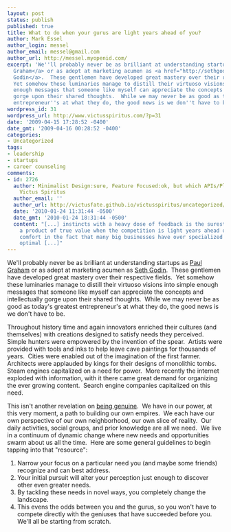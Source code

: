 ```yaml
---
layout: post
status: publish
published: true
title: What to do when your gurus are light years ahead of you?
author: Mark Essel
author_login: messel
author_email: messel@gmail.com
author_url: http://messel.myopenid.com/
excerpt: 'We''ll probably never be as brilliant at understanding startups as <a href="http://www.paulgraham.com/">Paul
  Graham</a> or as adept at marketing acumen as <a href="http://sethgodin.typepad.com/">Seth
  Godin</a>.  These gentlemen have developed great mastery over their respective fields. 
  Yet somehow these luminaries manage to distill their virtuoso visions into simple
  enough messages that someone like myself can appreciate the concepts and intellectually
  gorge upon their shared thoughts.  While we may never be as good as today''s greatest
  entrepreneur''s at what they do, the good news is we don''t have to be.  '
wordpress_id: 31
wordpress_url: http://www.victusspiritus.com/?p=31
date: '2009-04-15 17:28:52 -0400'
date_gmt: '2009-04-16 00:28:52 -0400'
categories:
- Uncategorized
tags:
- leadership
- startups
- career counseling
comments:
- id: 2726
  author: Minimalist Design:sure, Feature Focused:ok, but which APIs/Platforms? &raquo;
    Victus Spiritus
  author_email: ''
  author_url: http://victusfate.github.io/victusspiritus/uncategorized/2010/01/04/minimalist-designsure-feature-focusedok-but-which-apisplatforms/
  date: '2010-01-24 11:31:44 -0500'
  date_gmt: '2010-01-24 18:31:44 -0500'
  content: "[...] instincts with a heavy dose of feedback is the surest way of building
    a product of true value when the competition is light years ahead of us. Take
    comfort in the fact that many big businesses have over specialized in a no longer
    optimal [...]"
---
```

<p>We'll probably never be as brilliant at understanding startups as <a href="http://www.paulgraham.com/">Paul Graham</a> or as adept at marketing acumen as <a href="http://sethgodin.typepad.com/">Seth Godin</a>.  These gentlemen have developed great mastery over their respective fields.  Yet somehow these luminaries manage to distill their virtuoso visions into simple enough messages that someone like myself can appreciate the concepts and intellectually gorge upon their shared thoughts.  While we may never be as good as today's greatest entrepreneur's at what they do, the good news is we don't have to be.  <a id="more"></a><a id="more-31"></a></p>
<p>Throughout history time and again innovators enriched their cultures (and themselves) with creations designed to satisfy needs they perceived.  Simple hunters were empowered by the invention of the spear.  Artists were provided with tools and inks to help leave cave paintings for thousands of years.  Cities were enabled out of the imagination of the first farmer.  Architects were applauded by kings for their designs of monolithic tombs.  Steam engines capitalized on a need for power.  More recently the internet exploded with information, with it there came great demand for organizing the ever growing content.  Search engine companies capitalized on this need.</p>
<p>This isn't another revelation on <a href="http://victusfate.github.io/victusspiritus/uncategorized/2009/02/28/be-faithful-to-yourself-be-genuine/">being genuine</a>.  We have in our power, at this very moment, a path to building our own empires.  We each have our own perspective of our own neighborhood, our own slice of reality.  Our daily activities, social groups, and prior knowledge are all we need.  We live in a continuum of dynamic change where new needs and opportunities swarm about us all the time.  Here are some general guidelines to begin tapping into that "resource":</p>
<ol>
<li>Narrow your focus on a particular need you (and maybe some friends) recognize and can best address.</li>
<li>Your initial pursuit will alter your perception just enough to discover other even greater needs.</li>
<li>By tackling these needs in novel ways, you completely change the landscape.</li>
<li>This evens the odds between you and the gurus, so you won't have to compete directly with the geniuses that have succeeded before you.  We'll all be starting from scratch.</li>
</ol>
